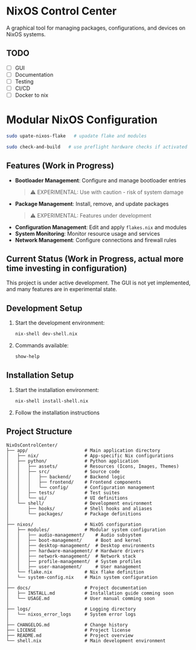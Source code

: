 # NixOS Control Center

A graphical tool for managing packages, configurations, and devices on NixOS systems.

## TODO
- [ ] GUI
- [ ] Documentation
- [ ] Testing
- [ ] CI/CD
- [ ] Docker to nix 

# Modular NixOS Configuration

   ```bash
   sudo upate-nixos-flake   # upadate flake and modules
   ```  
   ```bash
   sudo check-and-build   # use preflight hardware checks if activated 
   ```

## Features (Work in Progress)
- **Bootloader Management**: Configure and manage bootloader entries
  > ⚠️ EXPERIMENTAL: Use with caution - risk of system damage
- **Package Management**: Install, remove, and update packages
  > ⚠️ EXPERIMENTAL: Features under development
- **Configuration Management**: Edit and apply `flakes.nix` and modules
- **System Monitoring**: Monitor resource usage and services
- **Network Management**: Configure connections and firewall rules

## Current Status (Work in Progress, actual more time investing in configuration)
This project is under active development. The GUI is not yet implemented, and many features are in experimental state.

## Development Setup
1. Start the development environment:
   ```bash
   nix-shell dev-shell.nix
   ```
2. Commands available:
   ```bash
   show-help
   ```  
   
## Installation Setup
1. Start the installation environment:
   ```bash
   nix-shell install-shell.nix
   ```


2. Follow the installation instructions

## Project Structure

```tree
NixOsControlCenter/
├── app/                     # Main application directory
│   ├── nix/                 # App-specific Nix configurations
│   ├── python/              # Python application
│   │   ├── assets/          # Resources (Icons, Images, Themes)
│   │   ├── src/             # Source code
│   │   │   ├── backend/     # Backend logic
│   │   │   ├── frontend/    # Frontend components
│   │   │   └── config/      # Configuration management
│   │   ├── tests/           # Test suites
│   │   └── ui/              # UI definitions
│   └── shell/               # Development environment
│       ├── hooks/           # Shell hooks and aliases
│       └── packages/        # Package definitions
│
├── nixos/                   # NixOS configuration
│   ├── modules/             # Modular system configuration
│   │   ├── audio-management/    # Audio subsystem
│   │   ├── boot-management/     # Boot and kernel
│   │   ├── desktop-management/  # Desktop environments
│   │   ├── hardware-management/ # Hardware drivers
│   │   ├── network-management/  # Network stack
│   │   ├── profile-management/  # System profiles
│   │   ├── user-management/     # User management
│   └── flake.nix            # Nix flake definition
│   └── system-config.nix    # Main system configuration
│
├── docs/                    # Project documentation
│   ├── INSTALL.md           # Installation guide comming soon
│   └── USAGE.md             # User manual comming soon
│  
├── logs/                    # Logging directory
│   └── nixos_error_logs     # System error logs
│
├── CHANGELOG.md             # Change history
├── LICENSE                  # Project license
├── README.md                # Project overview
└── shell.nix                # Main development environment
```